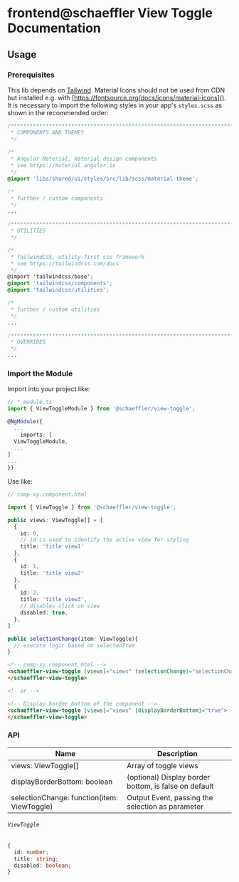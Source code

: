 # frontend@schaeffler View Toggle Documentation

## Usage

### Prerequisites
This lib depends on [Tailwind](https://tailwindcss.com/docs). Material Icons should not be used from CDN but installed e.g. with [https://fontsource.org/docs/icons/material-icons](). It is necessary to import the following styles in your app's `styles.scss` as shown in the recommended order:
``` scss
/***************************************************************************************************
 * COMPONENTS AND THEMES
 */
 
/*
 * Angular Material, material design components
 * see https://material.angular.io
 */
@import 'libs/shared/ui/styles/src/lib/scss/material-theme';

/*
 * further / custom components
 */
...

/***************************************************************************************************
 * UTILITIES
 */

/*
 * TailwindCSS, utility-first css framework
 * see https://tailwindcss.com/docs
 */
@import 'tailwindcss/base';
@import 'tailwindcss/components';
@import 'tailwindcss/utilities';

/*
 * further / custom utilities
 */
...

/***************************************************************************************************
 * OVERRIDES
 */ 
...
```

### Import the Module
Import into your project like:

```ts
// *.module.ts
import { ViewToggleModule } from '@schaeffler/view-toggle';

@NgModule({
  ...
    imports: [
  ViewToggleModule,
  ...
]
...
})
```

Use like:

```typescript
// comp-xy.component.html

import { ViewToggle } from '@schaeffler/view-toggle';

public views: ViewToggle[] = [
  {
    id: 0,
    // id is used to identify the active view for styling
    title: 'title view1'
  },
  {
    id: 1,
    title: 'title view2'
  },
  {
    id: 2,
    title: 'title view3',
    // disables click on view
    disabled: true,
  },
]

public selectionChange(item: ViewToggle){
  // execute logic based on selectedItem
}

```

```html
<!-- comp-xy.component.html -->
<schaeffler-view-toggle [views]="views" (selectionChange)="selectionChange($event)">
</schaeffler-view-toggle>

<!--or -->

<!-- Display border bottom of the component -->
<schaeffler-view-toggle [views]="views" [displayBorderBottom]="true">
</schaeffler-view-toggle>
```

### API

| Name                                            | Description                                                |
| ------------------------------------------------| -----------------------------------------------------------|
| views: ViewToggle[]                             | Array of toggle views                                      |
| displayBorderBottom: boolean                    | (optional) Display border bottom, is false on default      |
| selectionChange: function(item: ViewToggle)     | Output Event, passing the selection as parameter           |


###### `ViewToggle`

```typescript
{
  id: number;
  title: string;
  disabled: boolean;
}
```